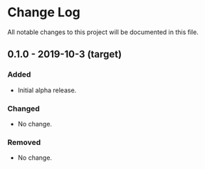 # Change Log
All notable changes to this project will be documented in this file.

## 0.1.0 - 2019-10-3 (target)
### Added
- Initial alpha release.

### Changed
- No change.

### Removed
- No change.
